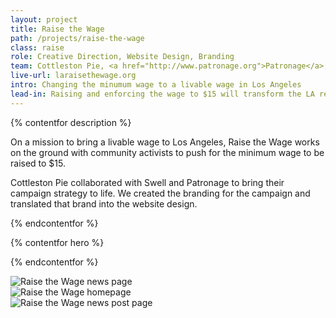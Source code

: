 ```yaml
---
layout: project
title: Raise the Wage
path: /projects/raise-the-wage
class: raise
role: Creative Direction, Website Design, Branding
team: Cottleston Pie, <a href="http://www.patronage.org">Patronage</a>, <a href="http://swellcreativegroup.com/">Swell</a>
live-url: laraisethewage.org
intro: Changing the minumum wage to a livable wage in Los Angeles
lead-in: Raising and enforcing the wage to $15 will transform the LA region, create jobs, and lift hundreds of thousands out of poverty.
---
```


{% contentfor description %}
	
<p>On a mission to bring a livable wage to Los Angeles, Raise the Wage works on the ground with community activists to push for the minimum wage to be raised to $15.</p>

<p> Cottleston Pie collaborated with Swell and Patronage to bring their campaign strategy to life. We created the branding for the campaign and translated that brand into the website design. </p>

{% endcontentfor %}

{% contentfor hero %}
			<div class="project-example raise macbook">
				<div class="screen-wrap">
					<img src="/img/projects/raise/raise-desktop.jpg" alt="" />
				</div>
			</div>
			<div class="project-example raise iphone">
				<div class="screen-wrap">
					<img src="/img/projects/raise/raise-mobile.jpg" alt="" />
				</div>
			</div>
{% endcontentfor %}

<section class="project-expanded tri-screen">
	<div class="container">
		<div class="screen screen-1">
			<img src="/img/projects/raise/raise-news.jpg" alt="Raise the Wage news page" />
		</div>
		<div class="screen screen-2">
			<img src="/img/projects/raise/raise-home.jpg" alt="Raise the Wage homepage" />
		</div>
		<div class="screen screen-3">
			<img src="/img/projects/raise/raise-post.jpg" alt="Raise the Wage news post page" />
		</div>
	</div>
</section>